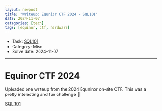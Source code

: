 ```yaml
---
layout: newpost
title: "Writeup: Equnior CTF 2024 - SQL101"
date: 2024-11-07
categories: [tech]
tags: [equinor, ctf, hardware]
---
```


- Task: [SQL101](https://ctf.equinor.com/)
- Category: Misc
- Solve date: 2024-11-07

---

# Equinor CTF 2024

Uploaded one writeup from the 2024 Equninor on-site CTF. This was a pretty interesting and fun challenge :raised_hands:

[SQL 101](https://github.com/ept-team/equinor-ctf-2024/tree/main/writeups/misc/SQL%20101/dragonslayerz)